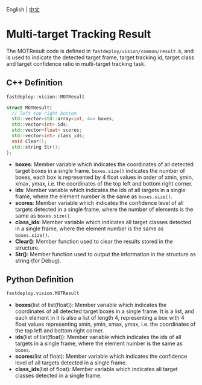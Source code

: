 English | [中文](mot_result.md)
# Multi-target Tracking Result

The MOTResult code is defined in `fastdeploy/vision/common/result.h`, and is used to indicate the detected target frame, target tracking id, target class and target confidence ratio in multi-target tracking task.

## C++ Definition

```c++
fastdeploy::vision::MOTResult
```  

```c++
struct MOTResult{
  // left top right bottom
  std::vector<std::array<int, 4>> boxes;
  std::vector<int> ids;
  std::vector<float> scores;
  std::vector<int> class_ids;
  void Clear();
  std::string Str();
};
```

- **boxes**: Member variable which indicates the coordinates of all detected target boxes in a single frame. `boxes.size()` indicates the number of boxes, each box is represented by 4 float values in order of xmin, ymin, xmax, ymax, i.e. the coordinates of the top left and bottom right corner.
- **ids**: Member variable which indicates the ids of all targets in a single frame, where the element number is the same as `boxes.size()`.
- **scores**: Member variable which indicates the confidence level of all targets detected in a single frame, where the number of elements is the same as `boxes.size()`.
- **class_ids**: Member variable which indicates all target classes detected in a single frame, where the element number is the same as `boxes.size()`.
- **Clear()**: Member function used to clear the results stored in the structure.
- **Str()**: Member function used to output the information in the structure as string (for Debug).

## Python Definition

```python
fastdeploy.vision.MOTResult
```

- **boxes**(list of list(float)): Member variable which indicates the coordinates of all detected target boxes in a single frame. It is a list, and each element in it is also a list of length 4, representing a box with 4 float values representing xmin, ymin, xmax, ymax, i.e. the coordinates of the top left and bottom right corner.
- **ids**(list of list(float)): Member variable which indicates the ids of all targets in a single frame, where the element number is the same as `boxes`.
- **scores**(list of float): Member variable which indicates the confidence level of all targets detected in a single frame.
- **class_ids**(list of float): Member variable which indicates all target classes detected in a single frame.

